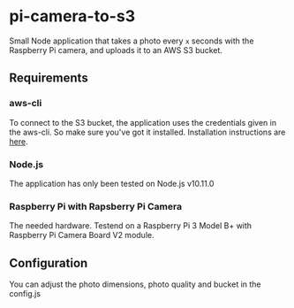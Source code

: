 # pi-camera-to-s3

Small Node application that takes a photo every `x` seconds with the Raspberry Pi camera, and uploads it to an AWS S3 bucket.

## Requirements
### aws-cli
To connect to the S3 bucket, the application uses the credentials given in the aws-cli. So make sure you've got it installed. Installation instructions are [here](https://aws.amazon.com/cli/).

### Node.js
The application has only been tested on Node.js v10.11.0

### Raspberry Pi with Rapsberry Pi Camera
The needed hardware. Testend on a Raspberry Pi 3 Model B+	with Raspberry Pi Camera Board V2 module.

## Configuration
You can adjust the photo dimensions, photo quality and bucket in the config.js
